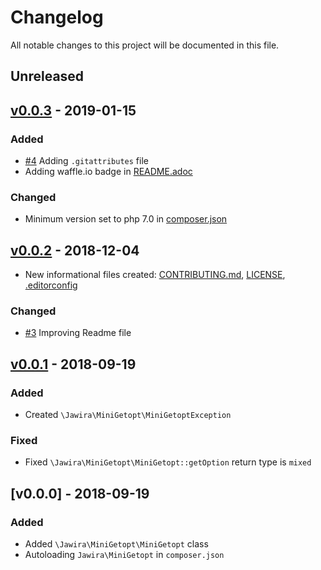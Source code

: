 # Changelog

All notable changes to this project will be documented in this file.

<!--
### Added
### Changed
### Deprecated
### Removed
### Fixed
### Security
-->

## Unreleased

## [v0.0.3] - 2019-01-15

### Added

- [#4] Adding `.gitattributes` file
- Adding waffle.io badge in [README.adoc]()

### Changed

- Minimum version set to php 7.0 in [composer.json]()

## [v0.0.2] - 2018-12-04

- New informational files created: [CONTRIBUTING.md](), [LICENSE](), [.editorconfig]()

### Changed

- [#3] Improving Readme file

## [v0.0.1] - 2018-09-19

### Added

- Created `\Jawira\MiniGetopt\MiniGetoptException`

### Fixed

- Fixed `\Jawira\MiniGetopt\MiniGetopt::getOption` return type is `mixed`  

## [v0.0.0] - 2018-09-19

### Added

- Added `\Jawira\MiniGetopt\MiniGetopt` class
- Autoloading `Jawira\MiniGetopt` in `composer.json`



<!---
Guiding Principles

    Changelogs are for humans, not machines.
    There should be an entry for every single version.
    The same types of changes should be grouped.
    Versions and sections should be linkable.
    The latest version comes first.
    The release date of each versions is displayed.
    Mention whether you follow Semantic Versioning.

Types of changes

    ### Added       for new features.
    ### Changed     for changes in existing functionality.
    ### Deprecated  for soon-to-be removed features.
    ### Removed     for now removed features.
    ### Fixed       for any bug fixes.
    ### Security    in case of vulnerabilities.
-->

[#3]: https://github.com/jawira/mini-getop/pull/3
[v0.0.1]: https://github.com/jawira/mini-getop/compare/v0.0.0...v0.0.1
[v0.0.2]: https://github.com/jawira/mini-getop/compare/v0.0.1...v0.0.2
[#4]: https://github.com/jawira/mini-getop/pull/4
[v0.0.3]: https://github.com/jawira/mini-getop/compare/v0.0.2...v0.0.3